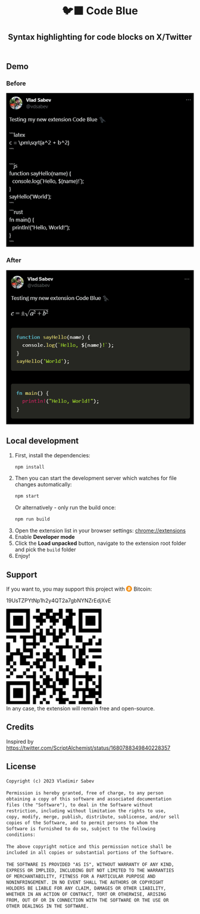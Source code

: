 <h1 align="center">
  🐦‍⬛&nbsp;Code Blue
</h1>

<h2 align="center">
  Syntax highlighting for code blocks on X/Twitter
  <br />
  <br />
</h2>

## Demo
### Before
<img src="images/before.png" />

### After
<img src="images/demo.gif" />

## Local development
1. First, install the dependencies:
    ```bash
    npm install
    ```
2. Then you can start the development server which watches for file changes automatically:
    ```bash
    npm start
    ```
    Or alternatively - only run the build once:
    ```bash
    npm run build
    ```
3. Open the extension list in your browser settings: [chrome://extensions](chrome://extensions)
4. Enable **Developer mode**
5. Click the **Load unpacked** button, navigate to the extension root folder and pick the `build` folder
6. Enjoy!

## Support
If you want to, you may support this project with <img src="images/btc.png" style="height: 16px; margin-bottom: -2px" /> Bitcoin:

19UsTZPYtNp1h2y4QT2a7gbNYNZrEdjXvE

<a href="bitcoin:19UsTZPYtNp1h2y4QT2a7gbNYNZrEdjXvE">
  <img src="images/btc-qr.png" style="height: 256px" />
</a>

<br />
In any case, the extension will remain free and open-source.

## Credits
Inspired by https://twitter.com/ScriptAlchemist/status/1680788349840228357

## License
```
Copyright (c) 2023 Vladimir Sabev

Permission is hereby granted, free of charge, to any person
obtaining a copy of this software and associated documentation
files (the "Software"), to deal in the Software without
restriction, including without limitation the rights to use,
copy, modify, merge, publish, distribute, sublicense, and/or sell
copies of the Software, and to permit persons to whom the
Software is furnished to do so, subject to the following
conditions:

The above copyright notice and this permission notice shall be
included in all copies or substantial portions of the Software.

THE SOFTWARE IS PROVIDED "AS IS", WITHOUT WARRANTY OF ANY KIND,
EXPRESS OR IMPLIED, INCLUDING BUT NOT LIMITED TO THE WARRANTIES
OF MERCHANTABILITY, FITNESS FOR A PARTICULAR PURPOSE AND
NONINFRINGEMENT. IN NO EVENT SHALL THE AUTHORS OR COPYRIGHT
HOLDERS BE LIABLE FOR ANY CLAIM, DAMAGES OR OTHER LIABILITY,
WHETHER IN AN ACTION OF CONTRACT, TORT OR OTHERWISE, ARISING
FROM, OUT OF OR IN CONNECTION WITH THE SOFTWARE OR THE USE OR
OTHER DEALINGS IN THE SOFTWARE.
```
